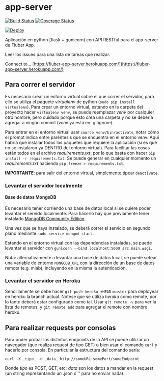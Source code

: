 # app-server

[![Build Status](https://travis-ci.org/fi-ubers/app-server.svg?branch=master)](https://travis-ci.org/fi-ubers/app-server)
[![Coverage Status](https://coveralls.io/repos/github/fi-ubers/app-server/badge.svg?branch=master)](https://coveralls.io/github/fi-ubers/app-server?branch=master)

[![Deploy](https://www.herokucdn.com/deploy/button.svg)](https://heroku.com/deploy)

Aplicación en python (flask + gunicorn) con API RESTful para el app-server de Fiuber App.

Leer los issues para una lista de tareas que realizar.

Connect to... [https://fiuber-app-server.herokuapp.com/](https://fiuber-app-server.herokuapp.com/)

## Para correr el servidor

Es necesario crear un entorno virtual sobre el que correr el servidor, para ello se utiliza el paquete _virtualenv_ de python (`sudo pip install virtualenv`). Para crear un entorno virtual, estando en la carpeta del proyecto hacer `virtualenv venv`, se puede reemplazar _venv_ por cualquier otro nombre, pero cuidado porque esto crea una carpeta y no se debería agregar a ningún commit (_venv_ ya está en .gitignore).

Para entrar en el entorno virtual usar `source venv/bin/activate`, notar cómo el prompt indica entre paréntesis que se encuentra en el entorno venv. Aquí habría que instalar todos los paquetes que requiere la aplicación (si es que no se instalaron ya DENTRO del entorno virtual). Para facilitar las cosas están todos en el archivo _requirements.txt_, por lo que basta con hacer `pip install -r requirements.txt`. Se puede generar en cualquier momento un _requirements.txt_ haciendo `pip freeze > requirements.txt`.

**IMPORTANTE**: para salir del entorno virtual, simplemente tipear `deactivate`.

### Levantar el servidor localmente

#### Base de datos MongoDB

Es necesario tener corriendo una base de datos local si se quiere poder levantar el servido localmente. Para hacerlo hay que previamente tener instalado [MongoDB Community Edition](https://docs.mongodb.com/tutorials/install-mongodb-on-ubuntu/).

Una vez que se haya instalado, se deberá correr el servicio en segundo plano mediante `sudo service mongod start`.

Estando en el entorno virtual con las dependencias instaladas, se puede levantar el servidor con `gunicorn --bind localhost:5000 src.main.wsgi`.

Nota: alternativamente a levantar una base de datos local, se puede setear una variable de entorno `MONGODB_URL` con la dirección de un base de datos remota (e.g. mlab), incluyendo en la misma la autenticación.

### Levantar el servidor en Heroku

Sencillamente se debe hacer `git push heroku +HEAD:master` para deployear en heroku la branch actual. Nótese que se utiliza _heroku_ como remote, por lo tanto deberá estar configurado como tal. Usar `git remote -v` para ver la lista de remotes, y `git remote add` para agregar el remote con nombre heroku.

## Para realizar requests por consolas

Para poder probar los distintos endpoints de la API se puede utilizar un navegador (que realiza request de tipo GET) o bien usar el comando `curl` y hacerlo por consola. En particular la estructura del comando sería:

`curl -X _tipo_ -d _data_ http://someURL:somePort/someEndpoint`

Donde _tipo_ es POST, GET, etc; _data_ son los datos a mandar en la request (un string representando un .json o '' para no enviar nada). 
  
